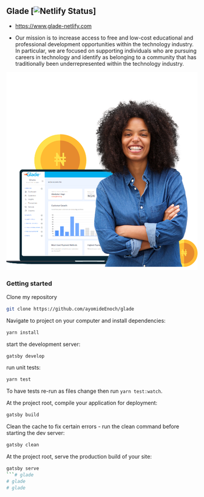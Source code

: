 ## Glade [![Netlify Status](https://api.netlify.com/api/v1/badges/3ea135e7-e6a1-4cfa-96ed-d75e4de16ea8/deploy-status)]
- [https://www.glade-netlify.com ](https://www.glade-netlify.com)

-   Our mission is to increase access to free and low-cost educational and professional development opportunities within the technology industry. In particular, we are focused on supporting individuals who are pursuing careers in technology and identify as belonging to a community that has traditionally been underrepresented within the technology industry.
      
      
<img src="src/images/glade2.png">



### Getting started

Clone my repository

```sh
git clone https://github.com/ayomideEnoch/glade
```

Navigate to project on your computer and install dependencies:

```sh
yarn install
```

start the development server:

```sh
gatsby develop
```

run unit tests:

```sh
yarn test
```

To have tests re-run as files change then run `yarn test:watch`.

At the project root, compile your application for deployment:

```sh
gatsby build
```

Clean the cache to fix certain errors - run the clean command before starting the dev server:

```sh
gatsby clean
```

At the project root, serve the production build of your site:

```sh
gatsby serve
```# glade
# glade
# glade
